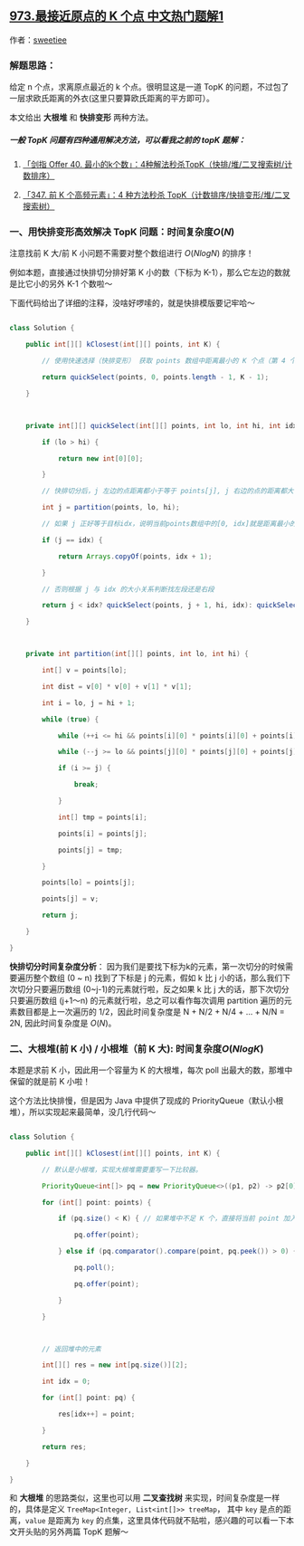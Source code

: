 ## [973.最接近原点的 K 个点 中文热门题解1](https://leetcode.cn/problems/k-closest-points-to-origin/solutions/100000/kuai-lai-miao-dong-topkkuai-pai-bian-xing-da-gen-d)

作者：[sweetiee](https://leetcode.cn/u/sweetiee)
### 解题思路：
给定 n 个点，求离原点最近的 k 个点。很明显这是一道 TopK 的问题，不过包了一层求欧氏距离的外衣(这里只要算欧氏距离的平方即可）。
本文给出 **大根堆** 和 **快排变形** 两种方法。

##### 一般 TopK 问题有四种通用解决方法，可以看我之前的 topK 题解：
1. [「剑指 Offer 40. 最小的k个数」：4种解法秒杀TopK（快排/堆/二叉搜索树/计数排序）](https://leetcode-cn.com/problems/zui-xiao-de-kge-shu-lcof/solution/)
2. [「347. 前 K 个高频元素」：4 种方法秒杀 TopK（计数排序/快排变形/堆/二叉搜索树）](https://leetcode-cn.com/problems/top-k-frequent-elements/solution/4-chong-fang-fa-miao-sha-topkji-shu-pai-xu-kuai-pa/)
    
### 一、用快排变形高效解决 TopK 问题：时间复杂度$O(N)$
注意找前 K 大/前 K 小问题不需要对整个数组进行 $O(NlogN)$ 的排序！
例如本题，直接通过快排切分排好第 K 小的数（下标为 K-1），那么它左边的数就是比它小的另外 K-1 个数啦～
下面代码给出了详细的注释，没啥好啰嗦的，就是快排模版要记牢哈～
``` Java
class Solution {
    public int[][] kClosest(int[][] points, int K) {     
        // 使用快速选择（快排变形） 获取 points 数组中距离最小的 K 个点（第 4 个参数是下标，因此是 K - 1）
        return quickSelect(points, 0, points.length - 1, K - 1);
    }

    private int[][] quickSelect(int[][] points, int lo, int hi, int idx) {
        if (lo > hi) {
            return new int[0][0];
        }
        // 快排切分后，j 左边的点距离都小于等于 points[j], j 右边的点的距离都大于等于 points[j]。
        int j = partition(points, lo, hi); 
        // 如果 j 正好等于目标idx，说明当前points数组中的[0, idx]就是距离最小的 K 个元素
        if (j == idx) {
            return Arrays.copyOf(points, idx + 1);
        }
        // 否则根据 j 与 idx 的大小关系判断找左段还是右段
        return j < idx? quickSelect(points, j + 1, hi, idx): quickSelect(points, lo, j - 1, idx);
    }

    private int partition(int[][] points, int lo, int hi) {
        int[] v = points[lo];
        int dist = v[0] * v[0] + v[1] * v[1];
        int i = lo, j = hi + 1;
        while (true) {
            while (++i <= hi && points[i][0] * points[i][0] + points[i][1] * points[i][1] < dist);
            while (--j >= lo && points[j][0] * points[j][0] + points[j][1] * points[j][1] > dist);
            if (i >= j) {
                break;
            }
            int[] tmp = points[i];
            points[i] = points[j];
            points[j] = tmp;
        }
        points[lo] = points[j];
        points[j] = v;
        return j;
    }
}
```
**快排切分时间复杂度分析**： 因为我们是要找下标为k的元素，第一次切分的时候需要遍历整个数组 (0 ~ n) 找到了下标是 j 的元素，假如 k 比 j 小的话，那么我们下次切分只要遍历数组 (0~j-1)的元素就行啦，反之如果 k 比 j 大的话，那下次切分只要遍历数组 (j+1～n) 的元素就行啦，总之可以看作每次调用 partition 遍历的元素数目都是上一次遍历的 1/2，因此时间复杂度是 N + N/2 + N/4 + ... + N/N = 2N, 因此时间复杂度是 $O(N)$。


### 二、大根堆(前 K 小) / 小根堆（前 K 大): 时间复杂度$O(NlogK)$
本题是求前 K 小，因此用一个容量为 K 的大根堆，每次 poll 出最大的数，那堆中保留的就是前 K 小啦！
这个方法比快排慢，但是因为 Java 中提供了现成的 PriorityQueue（默认小根堆），所以实现起来最简单，没几行代码～

``` Java
class Solution {
    public int[][] kClosest(int[][] points, int K) {
        // 默认是小根堆，实现大根堆需要重写一下比较器。
        PriorityQueue<int[]> pq = new PriorityQueue<>((p1, p2) -> p2[0] * p2[0] + p2[1] * p2[1] - p1[0] * p1[0] - p1[1] * p1[1]);      
        for (int[] point: points) {
            if (pq.size() < K) { // 如果堆中不足 K 个，直接将当前 point 加入即可
                pq.offer(point);
            } else if (pq.comparator().compare(point, pq.peek()) > 0) { // 否则，判断当前点的距离是否小于堆中的最大距离，若是，则将堆中最大距离poll出，将当前点加入堆中。
                pq.poll();
                pq.offer(point);
            }
        }

        // 返回堆中的元素
        int[][] res = new int[pq.size()][2];
        int idx = 0;
        for (int[] point: pq) {
            res[idx++] = point;
        }
        return res;
    }
}
```


和 **大根堆** 的思路类似，这里也可以用 **二叉查找树** 来实现，时间复杂度是一样的，具体是定义 `TreeMap<Integer, List<int[]>> treeMap`， 其中 `key` 是点的距离，`value` 是距离为 `key` 的点集，这里具体代码就不贴啦，感兴趣的可以看一下本文开头贴的另外两篇 TopK 题解～


